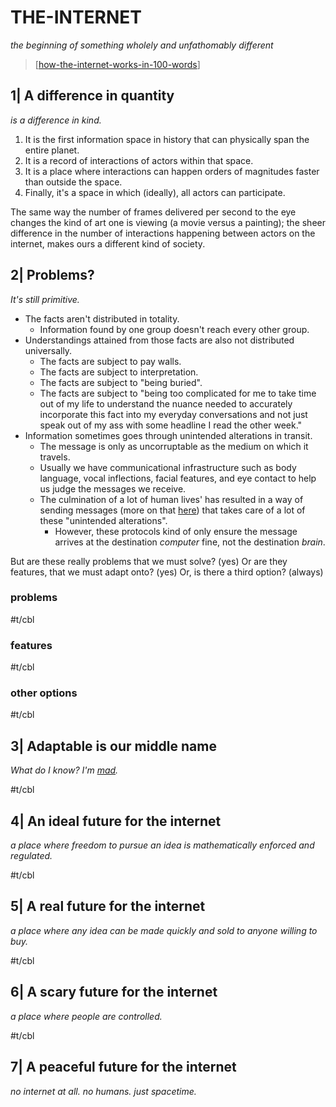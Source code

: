 # THE-INTERNET

_the beginning of something wholely and unfathomably different_

> [[how-the-internet-works-in-100-words]]
 
## 1| A difference in quantity

_is a difference in kind._

1. It is the first information space in history that can physically span the entire planet.
2. It is a record of interactions of actors within that space.
3. It is a place where interactions can happen orders of magnitudes faster than outside the space.
4. Finally, it's a space in which (ideally), all actors can participate.

The same way the number of frames delivered per second to the eye changes the kind of art one is viewing (a movie versus a painting); the sheer difference in the number of interactions happening between actors on the internet, makes ours a different kind of society.  

<!-- Let's say you were a person who wanted to save the world from the misinformation issues we face today.

Really it's an issue we've faced for millenia; the unequal distribution of facts.  -->

## 2| Problems?

_It's still primitive._

- The facts aren't distributed in totality.
  - Information found by one group doesn't reach every other group.
- Understandings attained from those facts are also not distributed universally.
  - The facts are subject to pay walls.
  - The facts are subject to interpretation.
  - The facts are subject to "being buried".
  - The facts are subject to "being too complicated for me to take time out of my life to understand the nuance needed to accurately incorporate this fact into my everyday conversations and not just speak out of my ass with some headline I read the other week."
- Information sometimes goes through unintended alterations in transit.
  - The message is only as uncorruptable as the medium on which it travels.
  - Usually we have communicational infrastructure such as body language, vocal inflections, facial features, and eye contact to help us judge the messages we receive.
  - The culmination of a lot of human lives' has resulted in a way of sending messages (more on that [here](how-the-internet-works-in-100-words.md)) that takes care of a lot of these "unintended alterations".
    - However, these protocols kind of only ensure the message arrives at the destination _computer_ fine, not the destination _brain_.

<!-- - What if a message is intended to be warped in its transmission?
  - This is a valid message that deserves just as much freedom as any other. -->
<!-- - Due to the difference in medium (text, audio, pre-recorded video), the successful [rulesets](ruleset.md) change. -->

But are these really problems that we must solve? (yes) Or are they features, that we must adapt onto? (yes) Or, is there a third option? (always)

### problems

#t/cbl

### features

#t/cbl

### other options

#t/cbl

## 3| Adaptable is our middle name

_What do I know? I'm [mad](why-is-he-mad.md)._

#t/cbl

## 4| An ideal future for the internet

_a place where freedom to pursue an idea is mathematically enforced and regulated._

#t/cbl

## 5| A real future for the internet

_a place where any idea can be made quickly and sold to anyone willing to buy._

#t/cbl

## 6| A scary future for the internet

_a place where people are controlled._

#t/cbl

## 7| A peaceful future for the internet

_no internet at all. no humans. just spacetime._

[//begin]: # "Autogenerated link references for markdown compatibility"
[how-the-internet-works-in-100-words]: how-the-internet-works-in-100-words "how-the-internet-works-in-100-words"
[//end]: # "Autogenerated link references"